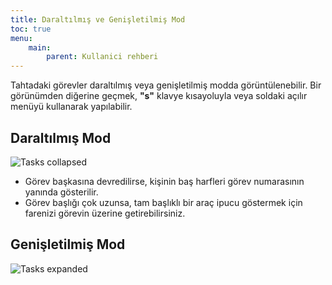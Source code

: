 ```yaml
---
title: Daraltılmış ve Genişletilmiş Mod
toc: true
menu:
    main:
        parent: Kullanici rehberi
---
```


Tahtadaki görevler daraltılmış veya genişletilmiş modda görüntülenebilir.
Bir görünümden diğerine geçmek, **"s"** klavye kısayoluyla veya soldaki açılır menüyü kullanarak yapılabilir.

Daraltılmış Mod
---------------

![Tasks collapsed](/images/v1/board-collapsed-mode.png)

- Görev başkasına devredilirse, kişinin baş harfleri görev numarasının yanında gösterilir.
- Görev başlığı çok uzunsa, tam başlıklı bir araç ipucu göstermek için farenizi görevin üzerine getirebilirsiniz.

Genişletilmiş Mod
-----------------

![Tasks expanded](/images/v1/board-expanded-mode.png)
